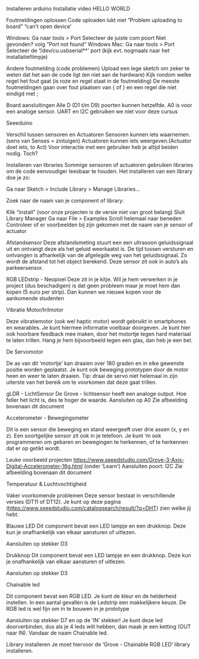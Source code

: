 
Installeren arduino
Installatie video HELLO WORLD 

Foutmeldingen oplossen
Code uploaden lukt niet
“Problem uploading to board” 
“can’t open device’ 

Windows: 
Ga naar tools > Port 
Selecteer de juiste com poort
Niet gevonden? volg “Port not found” Windows
Mac: 
Ga naar tools > Port 
Selecteer de ”/dev/cu.usbserial**’ port (kijk evt. nogmaals naar het installatiefilmpje) 

Andere foutmelding (code problemen)
Upload een lege sketch om zeker te weten dat het aan de code ligt (en niet aan de hardware)
Kijk rondom welke regel het fout gaat (is roze en regel staat in de foutmelding)
De meeste foutmeldingen gaan over fout plaatsen van { of } en een regel die niet eindigd met ;

Board aansluitingen
Alle D (D1 t/m D9) poorten kunnen hetzelfde. A0 is voor een analoge sensor. UART en I2C gebruiken we niet voor deze cursus

Seeeduino


Verschil tussen sensoren en Actuatoren
Sensoren kunnen iets waarnemen. (sens van Senses = zintuigen)
Actuatoren kunnen iets weergeven.(Actuator doet iets, to Act)
Voor interactie met een gebruiker heb je altijd beiden nodig. Toch?

Installeren van libraries
Sommige sensoren of actuatoren gebruiken libraries om de code eenvoudiger leesbaar te houden. Het installeren van een library doe je zo:

Ga naar Sketch > Include Library > Manage Libraries…

Zoek naar de naam van je component of library:


Klik “install” (voor onze projecten is de versie niet van groot belang)
Sluit Library Manager
Ga naar File > Examples
Scroll helemaal naar beneden
Controleer of er voorbeelden bij zijn gekomen met de naam van je sensor of actuator


Afstandsensor
Deze afstandsmeting stuurt een een ultrasoon geluidssignaal uit en ontvangt deze als het geluid weerkaatst is. De tijd tussen versturen en ontvangen is afhankelijk van de afgelegde weg van het geluidssignaal. Zo wordt de afstand tot het object berekend. Deze sensor zit ook in auto’s als parkeersensor.

RGB LEDstrip - Neopixel
Deze zit in je kitje. Wil je hem verwerken in je project (dus beschadigen) is dat geen probleem maar je moet hem dan kopen (5 euro per strip). Dan kunnen we nieuwe kopen voor de aankomende studenten





Vibratie Motor/trilmotor

 
Deze vibratiemotor (ook wel haptic motor) wordt gebruikt in smartphones en wearables. Je kunt hiermee informatie voelbaar doorgeven. Je kunt hier ook hoorbare feedback mee maken, door het motortje tegen hard materiaal te laten trillen. Hang je hem bijvoorbeeld tegen een glas, dan heb je een bel.

De Servomotor



De as van dit ‘motortje’ kan draaien over 180 graden en in elke gewenste positie worden geplaatst. Je kunt ook beweging prototypen door de motor heen en weer te laten draaien. Tip: draai de servo niet helemaal in zijn uiterste van het bereik om te voorkomen dat deze gaat trillen.
 
 
gLDR - LichtSensor
De Grove - lichtsensor heeft een analoge output. Hoe feller het licht is, des te hoger de waarde. 
Aansluiten op A0
Zie afbeelding bovenaan dit document






Accelerometer - Bewegingsmeter

Dit is een sensor die beweging en stand weergeeft over drie assen (x, y en z). Een soortgelijke sensor zit ook in je telefoon. Je kunt ‘m ook programmeren om gebaren en bewegingen te herkennen, of te herkennen dat er op getikt wordt.

Leuke voorbeeld projecten 
https://www.seeedstudio.com/Grove-3-Axis-Digital-Accelerometer-16g.html (onder ‘Learn’)
Aansluiten poort: I2C
Zie afbeelding bovenaan dit document



Temperatuur & Luchtvochtigheid

Vaker voorkomende problemen
Deze sensor bestaat in verschillende versies (DT11 of DT12). Je kunt op deze pagina (https://www.seeedstudio.com/catalogsearch/result/?q=DHT) zien welke jij hebt.


Blauwe LED
Dit component bevat een LED lampje en een drukknop. Deze kun je onafhankelijk van elkaar aansturen of uitlezen.

Aansluiten op stekker D3






 


Drukknop
Dit component bevat een LED lampje en een drukknop. Deze kun je onafhankelijk van elkaar aansturen of uitlezen.

Aansluiten op stekker D3



 
 

Chainable led


Dit component bevat een RGB LED. Je kunt de kleur en de helderheid instellen. In een aantal gevallen is de Ledstrip een makkelijkere keuze. De RGB led is wel fijn om in te bouwen in je prototype

Aansluiten op stekker D7
en op de ‘IN’ stekker!
Je kunt deze led doorverbinden, dus als je 4 leds wilt hebben, dan maak je een ketting (OUT naar IN). Vandaar de naam Chainable led.






Library installeren
 Je moet hiervoor de ‘Grove - Chainable RGB LED’ library installeren. 

